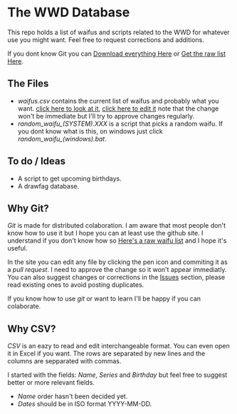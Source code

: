 # The WWD Database
This repo holds a list of waifus and scripts related to the WWD for whatever
use you might want. Feel free to request corrections and additions. 

If you dont know Git you can [Download everything Here][download] 
or [Get the raw list Here][waifu_raw].

## The Files
- *waifus.csv* contains the current list of waifus and probably what you want.
  [click here to look at it][waifu_list], [click here to edit it][waifu_edit]
  note that the change won't be immediate but I'll try to approve changes
  regularly.
- *random_waifu_(SYSTEM).XXX* is a script that picks a random waifu. If you dont
  know what is this, on windows just click *random_waifu_(windows).bat*.

## To do / Ideas
- A script to get upcoming birthdays.
- A drawfag database.

## Why Git?
*Git* is made for distributed colaboration. I am aware that most people don't
know how to use it but I hope you can at least use the github site.
I understand if you don't know how so [Here's a raw waifu list][waifu_raw] and I hope
it's useful.

In the site you can edit any file by clicking the pen icon and commiting it as
a *pull request*. I need to approve the change so it won't appear immediatly. 
You can also suggest changes or corrections in the [Issues][issues] section, 
please read existing ones to avoid posting duplicates. 

If you know how to use *git* or want to learn I'll be happy if you can colaborate.

## Why CSV?
*CSV* is an eazy to read and edit interchangeable format. You can even open it in Excel if you want.
The rows are separated by new lines and the columns are sepparated with commas. 

I started with the fields: *Name*, *Series* and *Birthday* but feel free to suggest better
or more relevant fields.

- *Name* order hasn't been decided yet.
- *Dates* should be in ISO format YYYY-MM-DD.

[download]: <https://github.com/shfg-wwd/wwd/archive/main.zip>
[waifu_list]: <https://github.com/shfg-wwd/wwd/blob/main/waifus.csv>
[waifu_raw]: <https://raw.githubusercontent.com/shfg-wwd/wwd/main/waifus.csv>
[waifu_edit]: <https://github.com/shfg-wwd/wwd/edit/main/waifus.csv>
[issues]: <https://github.com/shfg-wwd/wwd/issues>

